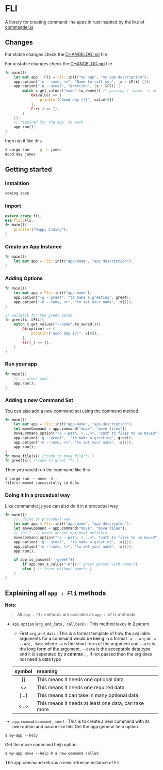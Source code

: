 # FLI

A library for creating command line apps in rust inspired by the like of [commander.js](https://github.com/tj/commander.js)

## Changes
For stable changes check the [CHANGELOG.md](https://github.com/codad5/fil/blob/master/CHANGELOG.md) file

For unstable changes check the [CHANGELOG.md](https://github.com/codad5/fil/blob/dev/CHANGELOG.md) file

```rust
fn main(){
    let mut app : Fli = Fli::init("my app", "my app description");
    app.option("-n --name, <>", "Name to call you", |x : &Fli| {});
    app.option("-g --greet", "greeting", |x : &Fli| {
        match x.get_values("name".to_owned() /* passing (--name, -n or n) would work*/){
            Ok(value) => {
                println!("Good day {?}", value[0])
            },
            Err(_) => {},
        }
    });
    // required for the app  to work 
    app.run();
}
```

then run it like this
```bash
$ cargo run -- -g -n james
Good day james
```

## Getting started
### Installtion
```bash
coming soon
```

### Import
```rust
extern crate fli;
use fli::Fli;
fn main(){
    println!("Happy Coding");
}
```
### Create an App Instance 
```rust
fn main(){
    let mut app = Fli::init("app-name", "app description");
}
```
### Adding Options

```rust
fn main(){
    let mut app = Fli::init("app-name");
    app.option("-g --greet", "to make a greeting", greet);
    app.option("-n --name, <>", "to set your name", |x|{});
}

// callback for the greet param
fn greet(x: &Fli){
    match x.get_values("--name".to_owned()){
        Ok(option) => {
            println!("Good day {?}", v[0]);
        },
        Err(_) => {},
    }
}
```

### Run your app
```rust
fn main(){
    //... other code
    app.run();
}
```

### Adding a new Command Set
You can also add a new command set using the command method
```rust
fn main(){
    let mut app = Fli::init("app-name", "app-description");
    let moveCommand = app.command("move", "move files");
    moveCommand.option("-p --path, <...>", "path to files to be moved", move_file);
    app.option("-g --greet",  "to make a greeting", greet);
    app.option("-n --name, <>", "to set your name", |x|{});
    app.run();
}
fn move_file(x){ /*code to move file"*/ }
fn greet(x){ /*code to greet "*/ }
```
Then you would run the command like this
```shell
$ cargo run -- move -d .
file(s) moved successfully in 0.8s
```

### Doing it in a procedual way
Like commander.js you can also do it in a procedual way

```rust
fn main(){
    //  doing it procedual way
    let mut app = Fli::init("app-name", "app descripton");
    let moveCommand = app.command("move", "move files");
    // the [...] means accept optional multiple
    moveCommand.option("-p --path, <...>", "path to files to be moved", move_file);
    app.option("-g --greet",  "to make a greeting", |x|{});
    app.option("-n --name, <>", "to set your name", |x|{});
    app.run();

    if app.is_passed("--greet"){
        if app.has_a_value("-n"){/* greet person with name*/}
        else { /* freet without name*/ }
    }
}
```

## Explaining all `app : Fli` methods
**Note:**
> All `app : Fli` methods are avaliable as `app : &Fli` methods
- `app.option(arg_and_data, callback)` : 
This method takes in 2 param 
  - First `arg_and_data` : This is a format template of how the avaliable arguments for a command would be being in a format `-a --arg` or `-a --arg, data` where `-a` is the short  form of the argument and `--arg` is the long form of the argument. `--data` is the acceptable data type and it is seperated by a **comma** `,` , if not passed then the arg does not need a data type
  
  | symbol | meaning |
  |:---:|:---|
  | [] | This means it needs one optional data|
  | <> | This means it needs one required data |
  | [...] | This means it can take in many optional data |
  | <...> | This means it needs at least one data, can take more |


- `app.commad(command_name)` : 
This is to create a new command with its own option and param like this
Get the app general help option
```shell
$ my-app --help
```
Get the move command help option
```shell
$ my-app move --help # a new command called
```
The app command returns a new refrence instance of Fli

